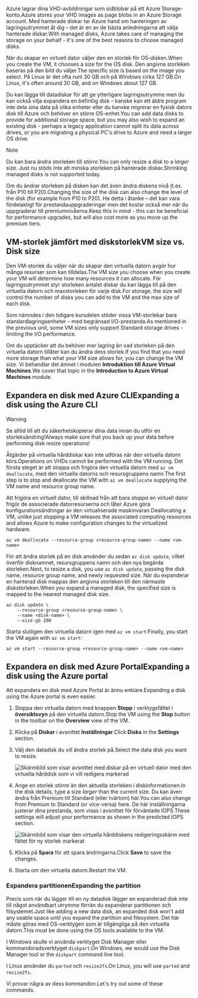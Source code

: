 <span data-ttu-id="88f43-101">Azure lagrar dina VHD-avbildningar som sidblobar på ett Azure Storage-konto.</span><span class="sxs-lookup"><span data-stu-id="88f43-101">Azure stores your VHD images as page blobs in an Azure Storage account.</span></span> <span data-ttu-id="88f43-102">Med hanterade diskar tar Azure hand om hanteringen av lagringsutrymmet åt dig – det är en av de bästa anledningarna att välja hanterade diskar.</span><span class="sxs-lookup"><span data-stu-id="88f43-102">With managed disks, Azure takes care of managing the storage on your behalf - it's one of the best reasons to choose managed disks.</span></span>

<span data-ttu-id="88f43-103">När du skapar en virtuell dator väljer den en storlek för OS-disken.</span><span class="sxs-lookup"><span data-stu-id="88f43-103">When you create the VM, it chooses a size for the OS disk.</span></span> <span data-ttu-id="88f43-104">Den angivna storleken baseras på den bild du väljer.</span><span class="sxs-lookup"><span data-stu-id="88f43-104">The specific size is based on the image you select.</span></span> <span data-ttu-id="88f43-105">På Linux är det ofta runt 30 GB och på Windows cirka 127 GB.</span><span class="sxs-lookup"><span data-stu-id="88f43-105">On Linux, it's often around 30 GB, and on Windows about 127 GB.</span></span>

<span data-ttu-id="88f43-106">Du kan lägga till datadiskar för att ge ytterligare lagringsutrymme men du kan också vilja expandera en befintlig disk – kanske kan ett äldre program inte dela sina data på olika enheter eller du kanske migrerar en fysisk dators disk till Azure och behöver en större OS-enhet.</span><span class="sxs-lookup"><span data-stu-id="88f43-106">You can add data disks to provide for additional storage space, but you may also wish to expand an existing disk - perhaps a legacy application cannot split its data across drives, or you are migrating a physical PC's drive to Azure and need a larger OS drive.</span></span>

> [!NOTE]
> <span data-ttu-id="88f43-107">Du kan bara ändra storleken till _större_.</span><span class="sxs-lookup"><span data-stu-id="88f43-107">You can only resize a disk to a _larger_ size.</span></span> <span data-ttu-id="88f43-108">Just nu stöds inte att minska storleken på hanterade diskar.</span><span class="sxs-lookup"><span data-stu-id="88f43-108">Shrinking managed disks is not supported today.</span></span>

<span data-ttu-id="88f43-109">Om du ändrar storleken på disken kan det även ändra diskens nivå (t.ex. från P10 till P20).</span><span class="sxs-lookup"><span data-stu-id="88f43-109">Changing the size of the disk can also change the level of the disk (for example from P10 to P20).</span></span> <span data-ttu-id="88f43-110">Ha detta i åtanke – det kan vara fördelaktigt för prestandauppgraderingar men det kostar också mer när du uppgraderar till premiumnivåerna.</span><span class="sxs-lookup"><span data-stu-id="88f43-110">Keep this in mind - this can be beneficial for performance upgrades, but will also cost more as you move up the premium tiers.</span></span>

## <a name="vm-size-vs-disk-size"></a><span data-ttu-id="88f43-111">VM-storlek jämfört med diskstorlek</span><span class="sxs-lookup"><span data-stu-id="88f43-111">VM size vs. Disk size</span></span>

<span data-ttu-id="88f43-112">Den VM-storlek du väljer när du skapar den virtuella datorn avgör hur många resurser som kan tilldelas.</span><span class="sxs-lookup"><span data-stu-id="88f43-112">The VM size you choose when you create your VM will determine how many resources it can allocate.</span></span> <span data-ttu-id="88f43-113">För lagringsutrymmet styr storleken antalet diskar du kan lägga till på den virtuella datorn och maxstorleken för varje disk.</span><span class="sxs-lookup"><span data-stu-id="88f43-113">For storage, the size will control the number of disks you can add to the VM and the max size of each disk.</span></span> 

<span data-ttu-id="88f43-114">Som nämndes i den tidigare kursdelen stöder vissa VM-storlekar bara standardlagringsenheter – med begränsad I/O-prestanda.</span><span class="sxs-lookup"><span data-stu-id="88f43-114">As mentioned in the previous unit, some VM sizes only support Standard storage drives - limiting the I/O performance.</span></span>

<span data-ttu-id="88f43-115">Om du upptäcker att du behöver mer lagring än vad storleken på den virtuella datorn tillåter kan du ändra dess storlek.</span><span class="sxs-lookup"><span data-stu-id="88f43-115">If you find that you need more storage than what your VM size allows for, you can change the VM size.</span></span> <span data-ttu-id="88f43-116">Vi behandlar det ämnet i modulen **Introduktion till Azure Virtual Machines**.</span><span class="sxs-lookup"><span data-stu-id="88f43-116">We cover that topic in the **Introduction to Azure Virtual Machines** module.</span></span>

## <a name="expanding-a-disk-using-the-azure-cli"></a><span data-ttu-id="88f43-117">Expandera en disk med Azure CLI</span><span class="sxs-lookup"><span data-stu-id="88f43-117">Expanding a disk using the Azure CLI</span></span>

> [!WARNING]
> <span data-ttu-id="88f43-118">Se alltid till att du säkerhetskopierar dina data innan du utför en storleksändring!</span><span class="sxs-lookup"><span data-stu-id="88f43-118">Always make sure that you back up your data before performing disk resize operations!</span></span>

<span data-ttu-id="88f43-119">Åtgärder på virtuella hårddiskar kan inte utföras när den virtuella datorn körs.</span><span class="sxs-lookup"><span data-stu-id="88f43-119">Operations on VHDs cannot be performed with the VM running.</span></span> <span data-ttu-id="88f43-120">Det första steget är att stoppa och frigöra den virtuella datorn med `az vm deallocate`, med den virtuella datorns och resursgruppens namn.</span><span class="sxs-lookup"><span data-stu-id="88f43-120">The first step is to stop and deallocate the VM with `az vm deallocate` supplying the VM name and resource group name.</span></span>

<span data-ttu-id="88f43-121">Att frigöra en virtuell dator, till skillnad från att bara _stoppa_ en virtuell dator frigör de associerade datorresurserna och låter Azure göra konfigurationsändringar av den virtualiserade maskinvaran.</span><span class="sxs-lookup"><span data-stu-id="88f43-121">Deallocating a VM, unlike just _stopping_ a VM releases the associated computing resources and allows Azure to make configuration changes to the virtualized hardware.</span></span>

```azurecli
az vm deallocate --resource-group <resource-group-name> --name <vm-name>
```

<span data-ttu-id="88f43-122">För att ändra storlek på en disk använder du sedan `az disk update`, vilket överför disknamnet, resursgruppens namn och den nya begärda storleken.</span><span class="sxs-lookup"><span data-stu-id="88f43-122">Next, to resize a disk, you use `az disk update`, passing the disk name, resource group name, and newly requested size.</span></span> <span data-ttu-id="88f43-123">När du expanderar en hanterad disk mappas den angivna storleken till den närmaste diskstorleken.</span><span class="sxs-lookup"><span data-stu-id="88f43-123">When you expand a managed disk, the specified size is mapped to the nearest managed disk size.</span></span>

```azurecli
az disk update \
    --resource-group <resource-group-name> \
    --name <disk-name> \
    --size-gb 200
```

<span data-ttu-id="88f43-124">Starta slutligen den virtuella datorn igen med `az vm start`:</span><span class="sxs-lookup"><span data-stu-id="88f43-124">Finally, you start the VM again with `az vm start`:</span></span>

```azurecli
az vm start --resource-group <resource-group-name> --name <vm-name>
```

## <a name="expanding-a-disk-using-the-azure-portal"></a><span data-ttu-id="88f43-125">Expandera en disk med Azure Portal</span><span class="sxs-lookup"><span data-stu-id="88f43-125">Expanding a disk using the Azure portal</span></span>

<span data-ttu-id="88f43-126">Att expandera en disk med Azure Portal är ännu enklare.</span><span class="sxs-lookup"><span data-stu-id="88f43-126">Expanding a disk using the Azure portal is even easier.</span></span>

1. <span data-ttu-id="88f43-127">Stoppa den virtuella datorn med knappen **Stopp** i verktygsfältet i **översiktsvyn** på den virtuella datorn.</span><span class="sxs-lookup"><span data-stu-id="88f43-127">Stop the VM using the **Stop** button in the toolbar on the **Overview** view of the VM.</span></span>

1. <span data-ttu-id="88f43-128">Klicka på **Diskar** i avsnittet **Inställningar**.</span><span class="sxs-lookup"><span data-stu-id="88f43-128">Click **Disks** in the **Settings** section.</span></span>

1. <span data-ttu-id="88f43-129">Välj den datadisk du vill ändra storlek på.</span><span class="sxs-lookup"><span data-stu-id="88f43-129">Select the data disk you want to resize.</span></span>

    ![Skärmbild som visar avsnittet med diskar på en virtuell dator med den virtuella hårddisk som vi vill redigera markerad](../media/5-portal-disks.png)

1. <span data-ttu-id="88f43-131">Ange en storlek _större_ än den aktuella storleken i diskinformationen.</span><span class="sxs-lookup"><span data-stu-id="88f43-131">In the disk details, type a size _larger_ than the current size.</span></span> <span data-ttu-id="88f43-132">Du kan även ändra från Premium till Standard (eller tvärtom) här.</span><span class="sxs-lookup"><span data-stu-id="88f43-132">You can also change from Premium to Standard (or vice-versa) here.</span></span> <span data-ttu-id="88f43-133">De här inställningarna justerar dina prestanda, som visas i avsnittet för förväntade IOPS.</span><span class="sxs-lookup"><span data-stu-id="88f43-133">These settings will adjust your performance as shown in the predicted IOPS section.</span></span>

    ![Skärmbild som visar den virtuella hårddiskens redigeringsskärm med fältet för ny storlek markerat](../media/5-resize-disk.png)

1. <span data-ttu-id="88f43-135">Klicka på **Spara** för att spara ändringarna.</span><span class="sxs-lookup"><span data-stu-id="88f43-135">Click **Save** to save the changes.</span></span>

1. <span data-ttu-id="88f43-136">Starta om den virtuella datorn.</span><span class="sxs-lookup"><span data-stu-id="88f43-136">Restart the VM.</span></span>


### <a name="expanding-the-partition"></a><span data-ttu-id="88f43-137">Expandera partitionen</span><span class="sxs-lookup"><span data-stu-id="88f43-137">Expanding the partition</span></span>

<span data-ttu-id="88f43-138">Precis som när du lägger till en ny datadisk lägger en expanderad disk inte till något användbart utrymme förrän du expanderar partitionen och filsystemet.</span><span class="sxs-lookup"><span data-stu-id="88f43-138">Just like adding a new data disk, an expanded disk won't add any usable space until you expand the partition and filesystem.</span></span> <span data-ttu-id="88f43-139">Det här måste göras med OS-verktygen som är tillgängliga på den virtuella datorn.</span><span class="sxs-lookup"><span data-stu-id="88f43-139">This must be done using the OS tools available to the VM.</span></span> 

<span data-ttu-id="88f43-140">I Windows skulle vi använda verktyget Disk Manager eller kommandoradsverktyget `diskpart`.</span><span class="sxs-lookup"><span data-stu-id="88f43-140">On Windows, we would use the Disk Manager tool or the `diskpart` command line tool.</span></span>

<span data-ttu-id="88f43-141">I Linux använder du `parted` och `resize2fs`.</span><span class="sxs-lookup"><span data-stu-id="88f43-141">On Linux, you will use `parted` and `resize2fs`.</span></span>

<span data-ttu-id="88f43-142">Vi provar några av dess kommandon.</span><span class="sxs-lookup"><span data-stu-id="88f43-142">Let's try out some of these commands.</span></span>